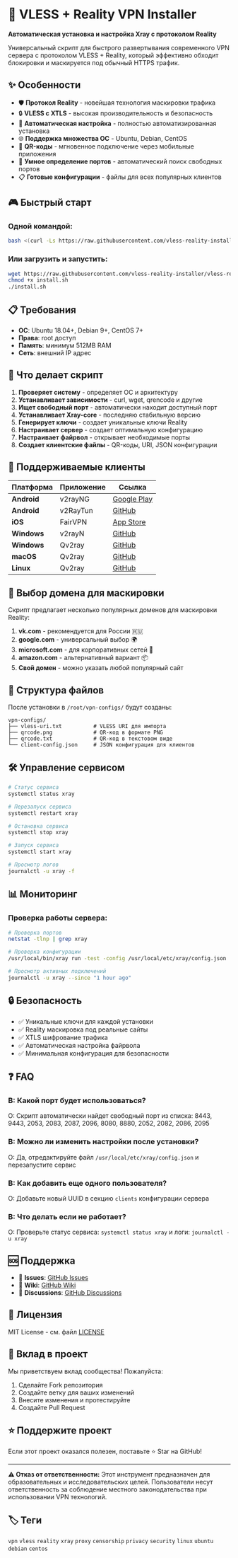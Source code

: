 # 🚀 VLESS + Reality VPN Installer

**Автоматическая установка и настройка Xray с протоколом Reality**

Универсальный скрипт для быстрого развертывания современного VPN сервера с протоколом VLESS + Reality, который эффективно обходит блокировки и маскируется под обычный HTTPS трафик.

## ✨ Особенности

- 🛡️ **Протокол Reality** - новейшая технология маскировки трафика
- 🔒 **VLESS с XTLS** - высокая производительность и безопасность  
- 🎯 **Автоматическая настройка** - полностью автоматизированная установка
- 🌐 **Поддержка множества ОС** - Ubuntu, Debian, CentOS
- 📱 **QR-коды** - мгновенное подключение через мобильные приложения
- 🔧 **Умное определение портов** - автоматический поиск свободных портов
- 📋 **Готовые конфигурации** - файлы для всех популярных клиентов

## 🎮 Быстрый старт

### Одной командой:

```bash
bash <(curl -Ls https://raw.githubusercontent.com/vless-reality-installer/vless-reality-installer/main/install.sh)
```

### Или загрузить и запустить:

```bash
wget https://raw.githubusercontent.com/vless-reality-installer/vless-reality-installer/main/install.sh
chmod +x install.sh
./install.sh
```

## 📋 Требования

- **ОС**: Ubuntu 18.04+, Debian 9+, CentOS 7+
- **Права**: root доступ
- **Память**: минимум 512MB RAM
- **Сеть**: внешний IP адрес

## 🔧 Что делает скрипт

1. **Проверяет систему** - определяет ОС и архитектуру
2. **Устанавливает зависимости** - curl, wget, qrencode и другие
3. **Ищет свободный порт** - автоматически находит доступный порт
4. **Устанавливает Xray-core** - последняю стабильную версию
5. **Генерирует ключи** - создает уникальные ключи Reality
6. **Настраивает сервер** - создает оптимальную конфигурацию
7. **Настраивает файрвол** - открывает необходимые порты
8. **Создает клиентские файлы** - QR-коды, URI, JSON конфигурации

## 📱 Поддерживаемые клиенты

| Платформа | Приложение | Ссылка |
|-----------|------------|--------|
| **Android** | v2rayNG | [Google Play](https://play.google.com/store/apps/details?id=com.v2ray.ang) |
| **Android** | v2RayTun | [GitHub](https://github.com/2dust/v2rayNG) |
| **iOS** | FairVPN | [App Store](https://apps.apple.com/app/fair-vpn/id1533873488) |
| **Windows** | v2rayN | [GitHub](https://github.com/2dust/v2rayN) |
| **Windows** | Qv2ray | [GitHub](https://github.com/Qv2ray/Qv2ray) |
| **macOS** | Qv2ray | [GitHub](https://github.com/Qv2ray/Qv2ray) |
| **Linux** | Qv2ray | [GitHub](https://github.com/Qv2ray/Qv2ray) |

## 🎯 Выбор домена для маскировки

Скрипт предлагает несколько популярных доменов для маскировки Reality:

1. **vk.com** - рекомендуется для России 🇷🇺
2. **google.com** - универсальный выбор 🌍  
3. **microsoft.com** - для корпоративных сетей 🏢
4. **amazon.com** - альтернативный вариант 📦
5. **Свой домен** - можно указать любой популярный сайт

## 📁 Структура файлов

После установки в `/root/vpn-configs/` будут созданы:

```
vpn-configs/
├── vless-uri.txt          # VLESS URI для импорта
├── qrcode.png             # QR-код в формате PNG  
├── qrcode.txt             # QR-код в текстовом виде
└── client-config.json     # JSON конфигурация для клиентов
```

## 🛠️ Управление сервисом

```bash
# Статус сервиса
systemctl status xray

# Перезапуск сервиса  
systemctl restart xray

# Остановка сервиса
systemctl stop xray

# Запуск сервиса
systemctl start xray

# Просмотр логов
journalctl -u xray -f
```

## 📊 Мониторинг

### Проверка работы сервера:
```bash
# Проверка портов
netstat -tlnp | grep xray

# Проверка конфигурации
/usr/local/bin/xray run -test -config /usr/local/etc/xray/config.json

# Просмотр активных подключений
journalctl -u xray --since "1 hour ago"
```

## 🔒 Безопасность

- ✅ Уникальные ключи для каждой установки
- ✅ Reality маскировка под реальные сайты  
- ✅ XTLS шифрование трафика
- ✅ Автоматическая настройка файрвола
- ✅ Минимальная конфигурация для безопасности

## ❓ FAQ

### **В: Какой порт будет использоваться?**
О: Скрипт автоматически найдет свободный порт из списка: 8443, 9443, 2053, 2083, 2087, 2096, 8080, 8880, 2052, 2082, 2086, 2095

### **В: Можно ли изменить настройки после установки?**
О: Да, отредактируйте файл `/usr/local/etc/xray/config.json` и перезапустите сервис

### **В: Как добавить еще одного пользователя?**
О: Добавьте новый UUID в секцию `clients` конфигурации сервера

### **В: Что делать если не работает?**
О: Проверьте статус сервиса: `systemctl status xray` и логи: `journalctl -u xray`

## 🆘 Поддержка

- 📧 **Issues**: [GitHub Issues](https://github.com/vless-reality-installer/vless-reality-installer/issues)
- 📖 **Wiki**: [GitHub Wiki](https://github.com/vless-reality-installer/vless-reality-installer/wiki)
- 💬 **Discussions**: [GitHub Discussions](https://github.com/vless-reality-installer/vless-reality-installer/discussions)

## 📜 Лицензия

MIT License - см. файл [LICENSE](LICENSE)

## 🤝 Вклад в проект

Мы приветствуем вклад сообщества! Пожалуйста:

1. Сделайте Fork репозитория
2. Создайте ветку для ваших изменений  
3. Внесите изменения и протестируйте
4. Создайте Pull Request

## ⭐ Поддержите проект

Если этот проект оказался полезен, поставьте ⭐ Star на GitHub!

---

**⚠️ Отказ от ответственности:**
Этот инструмент предназначен для образовательных и исследовательских целей. Пользователи несут ответственность за соблюдение местного законодательства при использовании VPN технологий.

## 🏷️ Теги

`vpn` `vless` `reality` `xray` `proxy` `censorship` `privacy` `security` `linux` `ubuntu` `debian` `centos`
